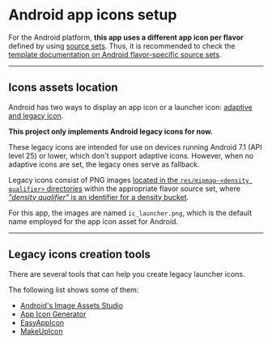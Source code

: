 # Android app icons setup

For the Android platform, **this app uses a different app icon per flavor** defined by using [source sets][source_sets_link]. Thus, it is recommended to check the [template documentation on Android flavor-specific source sets][flavor_specific_source_sets].

---

## Icons assets location

Android has two ways to display an app icon or a launcher icon: [adaptive and legacy icon][adaptive_legacy_launcher_icons_link].

**This project only implements Android legacy icons for now.**

These legacy icons are intended for use on devices running Android 7.1 (API level 25) or lower, which don't support adaptive icons. However, when no adaptive icons are set, the legacy ones serve as fallback.

Legacy icons consist of PNG images [located in the `res/mipmap-<density qualifier>` directories][legacy_icons_location_link] within the appropriate flavor source set, where [_"density qualifier"_ is an identifier for a density bucket][density_buckets_qualifiers_link].

For this app, the images are named `ic_launcher.png`, which is the default name employed for the app icon asset for Android.

---

## Legacy icons creation tools

There are several tools that can help you create legacy launcher icons.

The following list shows some of them:

- [Android's Image Assets Studio][legacy_icons_with_image_assets_studio_link]
- [App Icon Generator][legacy_icons_with_app_icon_generator_link]
- [EasyAppIcon][legacy_icons_with_easy_app_icon]
- [MakeUpIcon][legacy_icons_with_make_up_icon_link]

<!-- ? LINKS -->

<!-- Project documentation -->

[flavor_specific_source_sets]: https://github.com/mrverdant13/flutter_my_starred_repos/blob/main/doc/android/flavors.md#flavor-specific-source-sets

<!-- Android documentation -->

[adaptive_legacy_launcher_icons_link]: https://developer.android.com/studio/write/image-asset-studio#launcher
[density_buckets_qualifiers_link]: https://developer.android.com/training/multiscreen/screendensities#TaskProvideAltBmp
[legacy_icons_with_app_icon_generator_link]: https://appicon.co
[legacy_icons_with_easy_app_icon]: https://easyappicon.com/
[legacy_icons_with_image_assets_studio_link]: https://developer.android.com/studio/write/image-asset-studio#create-legacy
[legacy_icons_with_make_up_icon_link]: https://makeappicon.com/
[legacy_icons_location_link]: https://developer.android.com/training/multiscreen/screendensities#mipmap
[source_sets_link]: https://developer.android.com/studio/build#sourcesets
